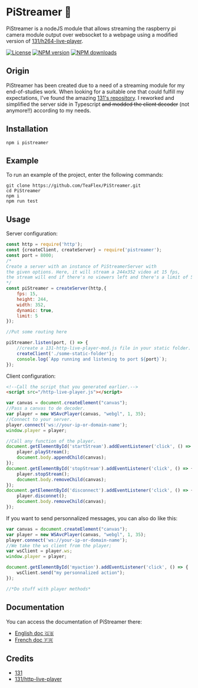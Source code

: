 # PiStreamer 🎥

PiStreamer is a nodeJS module that allows streaming the raspberry pi camera module output over websocket to a webpage using a modified version of [131/h264-live-player](https://github.com/131/h264-live-player).

[![License](https://img.shields.io/badge/license-ISC-green.svg)](http://opensource.org/licenses/ISC) [![NPM version](https://img.shields.io/npm/v/pistreamer.svg?style=flat)](https://npmjs.com/package/pistreamer) [![NPM downloads](https://img.shields.io/npm/dm/pistreamer.svg?style=flat)](https://npmjs.com/package/pistreamer)

## Origin

PiStreamer has been created due to a need of a streaming module for my end-of-studies work. When looking for a suitable one that could fulfill my expectations, I've found the amazing [131's repository](https://github.com/131/h264-live-player). I reworked and simplified the server side in Typescript ~~and modded the client decoder~~ (not anymore!!) according to my needs.

## Installation

```
npm i pistreamer
```

## Example

To run an example of the project, enter the following commands:
```
git clone https://github.com/TeaFlex/PiStreamer.git
cd PiStreamer
npm i
npm run test
```

## Usage
  
Server configuration:
```js 
const http = require('http');
const {createClient, createServer} = require('pistreamer');
const port = 8000;
/*
Create a server with an instance of PiStreamerServer with
the given options. Here, it will stream a 244x352 video at 15 fps, 
the stream will end if there's no viewers left and there's a limit of 5 viewers.
*/
const piStreamer = createServer(http,{
	fps: 15,
	height: 244,
	width: 352,
	dynamic: true,
	limit: 5
});

//Put some routing here

piStreamer.listen(port, () => {
	//create a 131-http-live-player-mod.js file in your static folder.
	createClient('./some-static-folder');
	console.log(`App running and listening to port ${port}`);
});
```

Client configuration:
```html
<!--Call the script that you generated earlier.-->
<script src="/http-live-player.js"></script>

```

```js
var canvas = document.createElement("canvas");
//Pass a canvas to de decoder.
var player = new WSAvcPlayer(canvas, "webgl", 1, 35);
//Connect to your server.
player.connect('ws://your-ip-or-domain-name');
window.player = player;

//Call any function of the player.
document.getElementById('startStream').addEventListener('click', () => {
    player.playStream();
    document.body.appendChild(canvas);
});
document.getElementById('stopStream').addEventListener('click', () => {
    player.stopStream();
    document.body.removeChild(canvas);
});
document.getElementById('disconnect').addEventListener('click', () => {
    player.disconnet();
    document.body.removeChild(canvas);
});
```

If you want to send personnalized messages, you can also do like this:

```js
var canvas = document.createElement("canvas");
var player = new WSAvcPlayer(canvas, "webgl", 1, 35);
player.connect('ws://your-ip-or-domain-name');
//We take the ws client from the player;
var wsClient = player.ws;
window.player = player;

document.getElementById('myaction').addEventListener('click', () => {
    wsClient.send("my personnalized action");
});

//*Do stuff with player methods*
```

## Documentation

You can access the documentation of PiStreamer there:
- [English doc :uk:](/doc/DOCUMENTATION-en.md)
- [French doc :fr:](/doc/DOCUMENTATION-fr.md)

## Credits

* [131](https://github.com/131)
* [131/http-live-player](https://github.com/131/h264-live-player)